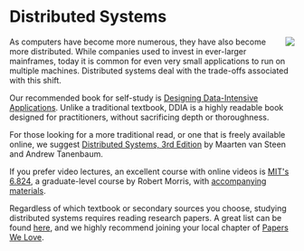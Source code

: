 # Distributed Systems

<a href="https://www.amazon.com/Designing-Data-Intensive-Applications-Reliable-Maintainable-ebook/dp/B06XPJML5D/?pldnSite=1">
    <img align="right" wedith="150" src="https://github.com/user-attachments/assets/0559184c-dbe3-4310-b541-dc05e8c4a358" />
</a>

As computers have become more numerous, they have also become more distributed. While companies used to invest in ever-larger mainframes, today it is common for even very small applications to run on multiple machines. Distributed systems deal with the trade-offs associated with this shift.

Our recommended book for self-study is [Designing Data-Intensive Applications](https://www.amazon.com/Designing-Data-Intensive-Applications-Reliable-Maintainable-ebook/dp/B06XPJML5D/?pldnSite=1). Unlike a traditional textbook, DDIA is a highly readable book designed for practitioners, without sacrificing depth or thoroughness.

For those looking for a more traditional read, or one that is freely available online, we suggest [Distributed Systems, 3rd Edition](https://www.distributed-systems.net/index.php/books/ds3/) by Maarten van Steen and Andrew Tanenbaum.

If you prefer video lectures, an excellent course with online videos is [MIT's 6.824](https://www.youtube.com/watch?v=cQP8WApzIQQ&list=PLrw6a1wE39_tb2fErI4-WkMbsvGQk9_UB), a graduate-level course by Robert Morris, with [accompanying materials](https://pdos.csail.mit.edu/6.824/schedule.html).

Regardless of which textbook or secondary sources you choose, studying distributed systems requires reading research papers. A great list can be found [here](http://dsrg.pdos.csail.mit.edu/papers/), and we highly recommend joining your local chapter of [Papers We Love](https://paperswelove.org/).


